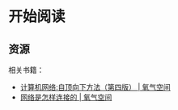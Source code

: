 # 开始阅读

## 资源

相关书籍：

- [计算机网络:自顶向下方法（第四版） | 氧气空间](https://ox.jonsam.site/book/42ff4f/)
- [网络是怎样连接的 | 氧气空间](https://ox.jonsam.site/book/0cec3b/)
